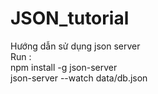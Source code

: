 # JSON_tutorial
Hướng dẫn sử dụng json server   
Run :   
npm install -g json-server  
json-server --watch data/db.json
